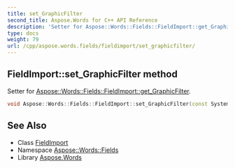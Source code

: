 ```yaml
---
title: set_GraphicFilter
second_title: Aspose.Words for C++ API Reference
description: 'Setter for Aspose::Words::Fields::FieldImport::get_GraphicFilter.'
type: docs
weight: 79
url: /cpp/aspose.words.fields/fieldimport/set_graphicfilter/
---
```

## FieldImport::set_GraphicFilter method


Setter for [Aspose::Words::Fields::FieldImport::get_GraphicFilter](../get_graphicfilter/).

```cpp
void Aspose::Words::Fields::FieldImport::set_GraphicFilter(const System::String &value)
```

## See Also

* Class [FieldImport](../)
* Namespace [Aspose::Words::Fields](../../)
* Library [Aspose.Words](../../../)
